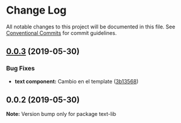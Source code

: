 # Change Log

All notable changes to this project will be documented in this file.
See [Conventional Commits](https://conventionalcommits.org) for commit guidelines.

## [0.0.3](https://github.com/Coolpix/test-lerna/compare/text-lib@0.0.2...text-lib@0.0.3) (2019-05-30)


### Bug Fixes

* **text component:** Cambio en el template ([3b13568](https://github.com/Coolpix/test-lerna/commit/3b13568))





## 0.0.2 (2019-05-30)

**Note:** Version bump only for package text-lib
